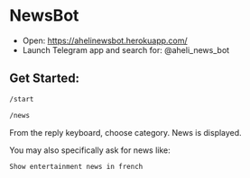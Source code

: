 # NewsBot

- Open: https://ahelinewsbot.herokuapp.com/
- Launch Telegram app and search for: @aheli_news_bot

## Get Started:
```sh
/start
```

```sh
/news
```

From the reply keyboard, choose category.
News is displayed.

You may also specifically ask for news like:
```sh
Show entertainment news in french
```

